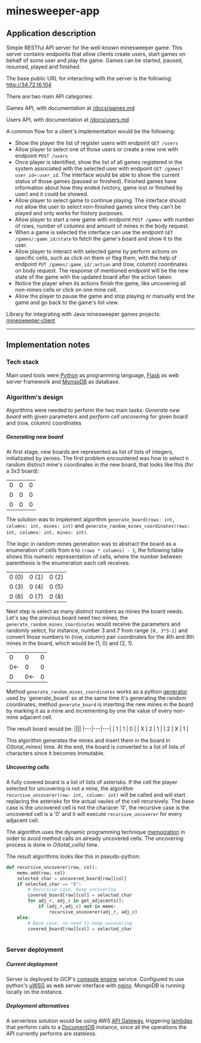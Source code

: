 # minesweeper-app

## Application description

Simple RESTful API server for the well-known minesweeper game. This server contains endpoints that allow clients create users, start games on behalf of some user and play the game. Games can be started, paused, resumed, played and finished.

The base public URL for interacting with the server is the following: http://34.72.16.104

There are two main API categories:

Games API, with documentation at [/docs/games.md](https://github.com/carlosrmd/minesweeper-app/blob/master/docs/games.md)

Users API, with documentation at [/docs/users.md](https://github.com/carlosrmd/minesweeper-app/blob/master/docs/users.md)

A common flow for a client's implementation would be the following:

* Show the player the list of register users with endpoint `GET /users` 
* Allow player to select one of those users or create a new one with endpoint `POST /users`
* Once player is identified, show the list of all games registered in the system associated with the selected user with endpoint `GET /games?user_id=:user_id`. The interface would be able to show the current status of those games (paused or finished). Finished games have information about how they ended (victory, game lost or finished by user) and it could be showed.
* Allow player to select game to continue playing. The interface should not allow the user to select non-finished games since they can't be played and only works for history purposes.
* Allow player to start a new game with endpoint `POST /games` with number of rows, number of columns and amount of mines in the body request.
* When a game is selected the interface can use the endpoint `GET /games/:game_id/state` to fetch the game's board and show it to the user.
* Allow player to interact with selected game by perform actions on specific cells, such as click on them or flag them, with the help of endpoint `PUT /games/:game_id/:action` and (row, column) coordinates on body request. The response of mentioned endpoint will be the new state of the game with the updated board after the action taken.
* Notice the player when its actions finish the game, like uncovering all non-mines cells or click on one mine cell.
* Allow the player to pause the game and stop playing or manually end the game and go back to the game's list view.

Library for integrating with Java minesweeper games projects: [minesweeper-client](https://github.com/carlosrmd/minesweeper-client)

-------------------
## Implementation notes

### Tech stack
Main used tools were [Python](https://www.python.org/) as programming language, [Flask](https://flask.palletsprojects.com/en/1.1.x) as web server framework and [MongoDB](https://www.mongodb.com/what-is-mongodb) as database.

### Algorithm's design
Algorithms were needed to perform the two main tasks: *Generate new board* with given parameters and *perform cell uncovering* for given board and (row, column) coordinates

##### Generating new board
At first stage, new boards are represented as list of lists of integers, initializated by zeroes. The first problem encountered was how to select n random distinct mine's coordinates in the new board, that looks like this (for a 3x3 board):

||||
|---|---|---|
| 0 | 0 | 0 |
| 0 | 0 | 0 |
| 0 | 0 | 0 |

The solution was to implement algorithm `generate_board(rows: int, columns: int, mines: int)` and `generate_random_mines_coordinates(rows: int, columns: int, mines: int)`.

The logic in random mines generation was to abstract the board as a enumeration of cells from `0` to `(rows * columns) - 1`, the following table shows this numeric representation of cells, where the number between parenthesis is the enumeration each cell receives:

||||
|---|---|---|
| 0 (0) | 0 (1) | 0 (2) |
| 0 (3) | 0 (4) | 0 (5) |
| 0 (6) | 0 (7) | 0 (8) |

Next step is select as many distinct numbers as mines the board needs. Let's say the previous board need two mines, the `generate_random_mines_coordinates` would receive the parameters and randomly select, for instance, number 3 and 7 from range `[0, 3*3-1]` and convert those numbers to (row, column) pair coordinates for the 4th and 8th mines in the board, which would be (1, 0) and (2, 1).

||||
|---|---|---|
| 0 | 0 | 0 |
| 0<- | 0 | 0 |
| 0 | 0<- | 0 |

Method `generate_random_mines_coordinates` works as a python [generator](https://en.wikipedia.org/wiki/Generator_(computer_programming)) used by `generate_board` so at the same time it's generating the random coordinates, method `generate_board` is inserting the new mines in the board by marking it as a mine and incrementing by one the value of every non-mine adjacent cell.

The result board would be:
||||
|---|---|---|
| 1 | 1 | 0 |
| X | 2 | 1 |
| 2 | X | 1 |

This algorithm generates the mines and insert them in the board in *O(total_mines)* time. At the end, the board is converted to a list of lists of characters since it becomes immutable.


##### Uncovering cells

A fully covered board is a list of lists of asterisks. If the cell the player selected for uncovering is not a mine, the algorithm `recursive_uncoverer(row: int, column: int)` will be called and will start replacing the asterisks for the actual vaules of the cell recursively. The base case is the uncovered cell is not the characer '0', the recursive case is the uncovered cell is a '0' and it will execute `recursive_uncoverer` for every adjacent cell.

The algorithm uses the dynamic programming technique [memoization](https://en.wikipedia.org/wiki/Memoization) in order to avoid method calls on already uncovered cells. The uncovering process is done in *O(total_cells)* time.

The result algorithms looks like this in pseudo-python:

```python
def recursive_uncoverer(row, col):
    memo.add(row, col)
    selected_char = uncovered_board[row][col]
    if selected_char == "0":
        # Recursive case, keep uncovering
        covered_board[row][col] = selected_char
        for adj_r, adj_c in get_adjacents():
            if (adj_r,adj_c) not in memo:
                recursive_uncoverer(adj_r, adj_c)
    else:
        # Base case, no need to keep uncovering
        covered_board[row][col] = selected_char
        
```

### Server deployment

##### Current deployment

Server is deployed to GCP's [compute engine](https://cloud.google.com/compute) service. Configured to use python's [uWSG](https://flask.palletsprojects.com/en/1.1.x/deploying/uwsgi/) as web server interface with [nginx](https://nginx.org/en/). MongoDB is running locally on the instance.

##### Deployment alternatives

A serverless solution would be using AWS [API Gateway](https://aws.amazon.com/api-gateway/), triggering [lambdas](https://aws.amazon.com/lambda/features/) that perform calls to a [DocumentDB](https://aws.amazon.com/documentdb/) instance, since all the operations the API currently performs are stateless.
